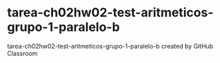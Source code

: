 # tarea-ch02hw02-test-aritmeticos-grupo-1-paralelo-b
tarea-ch02hw02-test-aritmeticos-grupo-1-paralelo-b created by GitHub Classroom
